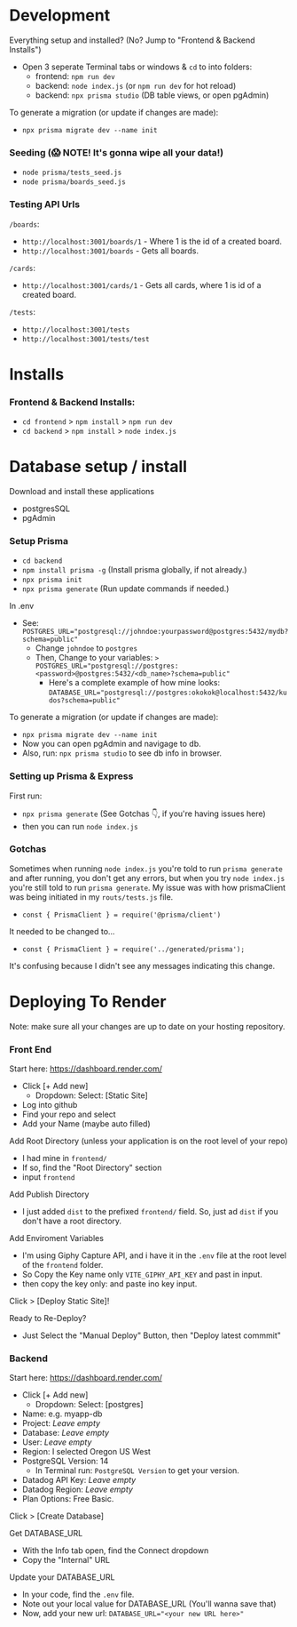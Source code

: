 # Development

Everything setup and installed? (No? Jump to "Frontend & Backend Installs")
- Open 3 seperate Terminal tabs or windows & `cd` to into folders: 
  - frontend: `npm run dev`
  - backend: `node index.js` (or `npm run dev` for hot reload)
  - backend: `npx prisma studio` (DB table views, or open pgAdmin)

To generate a migration (or update if changes are made):
- `npx prisma migrate dev --name init`

### Seeding (😱 NOTE! It's gonna wipe all your data!)
- `node prisma/tests_seed.js`
- `node prisma/boards_seed.js`

### Testing API Urls
`/boards`:
- `http://localhost:3001/boards/1` - Where 1 is the id of a created board.
- `http://localhost:3001/boards` - Gets all boards.

`/cards`:
- `http://localhost:3001/cards/1` - Gets all cards, where 1 is id of a created board.

`/tests`:
- `http://localhost:3001/tests`
- `http://localhost:3001/tests/test`


# Installs

### Frontend & Backend Installs:
- `cd frontend` > `npm install` > `npm run dev`
- `cd backend` > `npm install` > `node index.js`

# Database setup / install
Download and install these applications
- postgresSQL
- pgAdmin

### Setup Prisma
- `cd backend` 
- `npm install prisma -g` (Install prisma globally, if not already.)
- `npx prisma init` 
- `npx prisma generate` (Run update commands if needed.)

In .env
- See: `POSTGRES_URL="postgresql://johndoe:yourpassword@postgres:5432/mydb?schema=public"`
  - Change `johndoe` to `postgres`
  - Then, Change to your variables: `> POSTGRES_URL="postgresql://postgres:<password>@postgres:5432/<db_name>?schema=public"`
    - Here's a complete example of how mine looks: `DATABASE_URL="postgresql://postgres:okokok@localhost:5432/kudos?schema=public"`

To generate a migration (or update if changes are made):
- `npx prisma migrate dev --name init`
- Now you can open pgAdmin and navigage to db.
- Also, run: `npx prisma studio` to see db info in browser. 

### Setting up Prisma & Express
First run:
- `npx prisma generate` (See Gotchas 👇, if you're having issues here)
- then you can run `node index.js`

### Gotchas

Sometimes when running `node index.js` you're told to run `prisma generate` and after running, you don't get any errors, but when you try `node index.js` you're still told to run `prisma generate`. My issue was with how prismaClient was being initiated in my `routs/tests.js` file. 
- `const { PrismaClient } = require('@prisma/client')`

It needed to be changed to...
- `const { PrismaClient } = require('../generated/prisma');`

It's confusing because I didn't see any messages indicating this change.

# Deploying To Render
Note: make sure all your changes are up to date on your hosting repository.

### Front End
Start here: https://dashboard.render.com/
- Click [+ Add new]
  - Dropdown: Select: [Static Site]
- Log into github
- Find your repo and select
- Add your Name (maybe auto filled)

Add Root Directory (unless your application is on the root level of your repo)
- I had mine in `frontend/`
- If so, find the "Root Directory" section
- input `frontend`

Add Publish Directory
- I just added `dist` to the prefixed `frontend/` field. So, just ad `dist` if you don't have a root directory.

Add Enviroment Variables
- I'm using Giphy Capture API, and i have it in the `.env` file at the root level of the `frontend` folder.
- So Copy the Key name only `VITE_GIPHY_API_KEY` and past in input.
- then copy the key only: and paste ino key input. 

Click > [Deploy Static Site]!

Ready to Re-Deploy?
- Just Select the "Manual Deploy" Button, then "Deploy latest commmit"

### Backend
Start here: https://dashboard.render.com/
- Click [+ Add new]
  - Dropdown: Select: [postgres]
- Name: e.g. myapp-db
- Project: *Leave empty*
- Database: *Leave empty*
- User: *Leave empty*
- Region: I selected Oregon US West
- PostgreSQL Version: 14
  - In Terminal run: `PostgreSQL Version` to get your version.
- Datadog API Key: *Leave empty*
- Datadog Region: *Leave empty*
- Plan Options: Free Basic. 

Click > [Create Database]

Get DATABASE_URL
- With the Info tab open, find the Connect dropdown 
- Copy the "Internal" URL

Update your DATABASE_URL
- In your code, find the `.env` file.
- Note out your local value for DATABASE_URL (You'll wanna save that)
- Now, add your new url: `DATABASE_URL="<your new URL here>"`






































